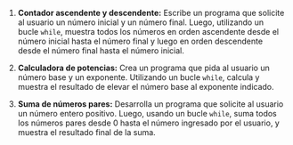 1. **Contador ascendente y descendente:** Escribe un programa que solicite al usuario un número inicial y un número final. Luego, utilizando un bucle `while`, muestra todos los números en orden ascendente desde el número inicial hasta el número final y luego en orden descendente desde el número final hasta el número inicial.

2. **Calculadora de potencias:** Crea un programa que pida al usuario un número base y un exponente. Utilizando un bucle `while`, calcula y muestra el resultado de elevar el número base al exponente indicado.

3. **Suma de números pares:** Desarrolla un programa que solicite al usuario un número entero positivo. Luego, usando un bucle `while`, suma todos los números pares desde 0 hasta el número ingresado por el usuario, y muestra el resultado final de la suma.

